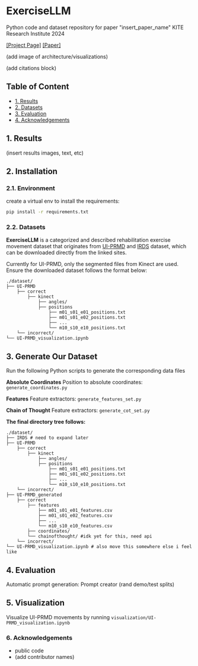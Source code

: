 # ExerciseLLM
Python code and dataset repository for paper "insert_paper_name"
KITE Research Institute 2024

[[Project Page]](insert_link) [[Paper]](insert_link) 


(add image of architecture/visualizations)

(add citations block)

## Table of Content
* [1. Results](#1-results)
* [2. Datasets](#2-datasets)
* [3. Evaluation](#3-evaluation)
* [4. Acknowledgements](#4-acknowledgements)


## 1. Results 
(insert results images, text, etc)
 
## 2. Installation

### 2.1. Environment
create a virtual env to install the requirements:
```bash
pip install -r requirements.txt
```

### 2.2. Datasets
**ExerciseLLM** is a categorized and described rehabilitation exercise movement dataset that originates from [UI-PRMD](https://webpages.uidaho.edu/ui-prmd/) and [IRDS](https://www.mdpi.com/2306-5729/6/5/46) dataset, which can be downloaded directly from the linked sites. 

Currently for UI-PRMD, only the segmented files from Kinect are used. Ensure the downloaded dataset follows the format below:
```
./dataset/
├── UI-PRMD
    ├── correct
        ├── kinect
            ├── angles/
            ├── positions
                ├── m01_s01_e01_positions.txt
                ├── m01_s01_e02_positions.txt
                ├── ...
                └── m10_s10_e10_positions.txt
    └── incorrect/
└── UI-PRMD_visualization.ipynb
```

## 3. Generate Our Dataset
Run the following Python scripts to generate the corresponding data files

**Absolute Coordinates**
Position to absolute coordinates: `generate_coordinates.py`

**Features**
Feature extractors: `generate_features_set.py`

**Chain of Thought**
Feature extractors: `generate_cot_set.py`

**The final directory tree follows:**
```
./dataset/
├── IRDS # need to expand later
├── UI-PRMD
    ├── correct
        ├── kinect
            ├── angles/
            ├── positions
                ├── m01_s01_e01_positions.txt
                ├── m01_s01_e02_positions.txt
                ├── ...
                └── m10_s10_e10_positions.txt
    └── incorrect/
├── UI-PRMD_generated
    ├── correct
        ├── features
            ├── m01_s01_e01_features.csv
            ├── m01_s01_e02_features.csv
            ├── ...
            └── m10_s10_e10_features.csv
        ├── coordinates/
        └── chainofthought/ #idk yet for this, need api 
    └── incorrect/
└── UI-PRMD_visualization.ipynb # also move this somewhere else i feel like
```

## 4. Evaluation 
Automatic prompt generation:
Prompt creator (rand demo/test splits)

## 5. Visualization
Visualize UI-PRMD movements by running `visualization/UI-PRMD_visualization.ipynb`

### 6. Acknowledgements

* public code 
* (add contributor names)
